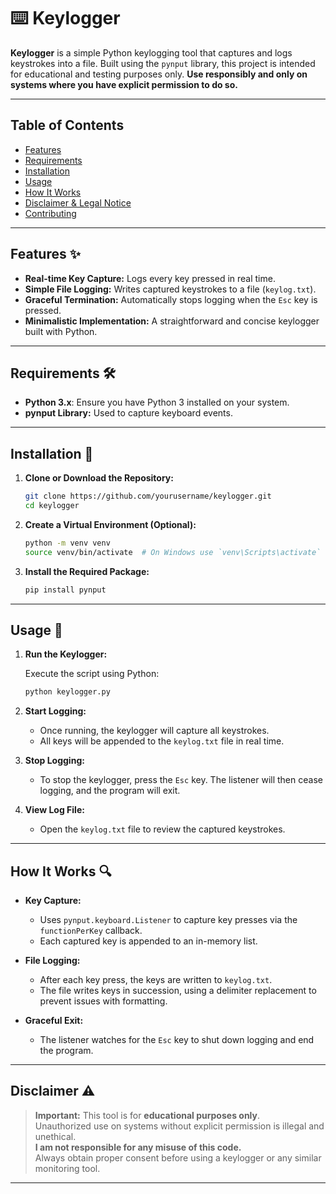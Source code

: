 # ⌨️ Keylogger

**Keylogger** is a simple Python keylogging tool that captures and logs keystrokes into a file. Built using the `pynput` library, this project is intended for educational and testing purposes only. **Use responsibly and only on systems where you have explicit permission to do so.**

---

## Table of Contents

- [Features](#features-)
- [Requirements](#requirements-)
- [Installation](#installation-)
- [Usage](#usage-)
- [How It Works](#how-it-works-)
- [Disclaimer & Legal Notice](#disclaimer--legal-notice-)
- [Contributing](#contributing-)

---

## Features ✨

- **Real-time Key Capture:** Logs every key pressed in real time.
- **Simple File Logging:** Writes captured keystrokes to a file (`keylog.txt`).
- **Graceful Termination:** Automatically stops logging when the `Esc` key is pressed.
- **Minimalistic Implementation:** A straightforward and concise keylogger built with Python.

---

## Requirements 🛠

- **Python 3.x**: Ensure you have Python 3 installed on your system.
- **pynput Library:** Used to capture keyboard events.

---

## Installation 💾

1. **Clone or Download the Repository:**

   ```bash
   git clone https://github.com/yourusername/keylogger.git
   cd keylogger
   ```

2. **Create a Virtual Environment (Optional):**

   ```bash
   python -m venv venv
   source venv/bin/activate  # On Windows use `venv\Scripts\activate`
   ```

3. **Install the Required Package:**

   ```bash
   pip install pynput
   ```

---

## Usage 🚀

1. **Run the Keylogger:**

   Execute the script using Python:

   ```bash
   python keylogger.py
   ```

2. **Start Logging:**

   - Once running, the keylogger will capture all keystrokes.
   - All keys will be appended to the `keylog.txt` file in real time.

3. **Stop Logging:**

   - To stop the keylogger, press the `Esc` key. The listener will then cease logging, and the program will exit.

4. **View Log File:**

   - Open the `keylog.txt` file to review the captured keystrokes.

---

## How It Works 🔍

- **Key Capture:**
  - Uses `pynput.keyboard.Listener` to capture key presses via the `functionPerKey` callback.
  - Each captured key is appended to an in-memory list.

- **File Logging:**
  - After each key press, the keys are written to `keylog.txt`.
  - The file writes keys in succession, using a delimiter replacement to prevent issues with formatting.

- **Graceful Exit:**
  - The listener watches for the `Esc` key to shut down logging and end the program.

---

## Disclaimer ⚠️

> **Important:** This tool is for **educational purposes only**.  
> Unauthorized use on systems without explicit permission is illegal and unethical.  
> **I am not responsible for any misuse of this code.**  
> Always obtain proper consent before using a keylogger or any similar monitoring tool.

---
